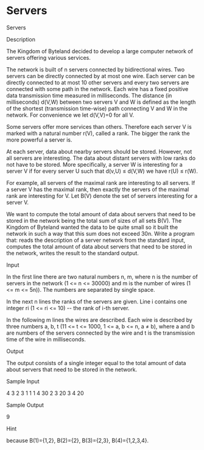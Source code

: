 # Servers

Servers

Description

The Kingdom of Byteland decided to develop a large computer network of servers offering various services.

The network is built of n servers connected by bidirectional wires. Two servers can be directly connected by at most one wire. Each server can be directly connected to at most 10 other servers and every two servers are connected with some path in the network. Each wire has a fixed positive data transmission time measured in milliseconds. The distance (in milliseconds) d(V,W) between two servers V and W is defined as the length of the shortest (transmission time-wise) path connecting V and W in the network. For convenience we let d(V,V)=0 for all V.

Some servers offer more services than others. Therefore each server V is marked with a natural number r(V), called a rank. The bigger the rank the more powerful a server is.

At each server, data about nearby servers should be stored. However, not all servers are interesting. The data about distant servers with low ranks do not have to be stored. More specifically, a server W is interesting for a server V if for every server U such that d(v,U) ≤ d(V,W) we have r(U) ≤ r(W).

For example, all servers of the maximal rank are interesting to all servers. If a server V has the maximal rank, then exactly the servers of the maximal rank are interesting for V. Let B(V) denote the set of servers interesting for a server V.

We want to compute the total amount of data about servers that need to be stored in the network being the total sum of sizes of all sets B(V). The Kingdom of Byteland wanted the data to be quite small so it built the network in such a way that this sum does not exceed 30n.
Write a program that:
reads the description of a server network from the standard input,
computes the total amount of data about servers that need to be stored in the network,
writes the result to the standard output.

Input

In the first line there are two natural numbers n, m, where n is the number of servers in the network (1 <= n <= 30000) and m is the number of wires (1 <= m <= 5n)). The numbers are separated by single space.

In the next n lines the ranks of the servers are given. Line i contains one integer ri (1 <= ri <= 10) -- the rank of i-th server.

In the following m lines the wires are described. Each wire is described by three numbers a, b, t (11 <= t <= 1000, 1 <= a, b <= n, a ≠ b), where a and b are numbers of the servers connected by the wire and t is the transmission time of the wire in milliseconds.

Output

The output consists of a single integer equal to the total amount of data about servers that need to be stored in the network.

Sample Input

4 3
2
3
1
1
1 4 30
2 3 20
3 4 20

Sample Output

9

Hint

because B(1)={1,2}, B(2)={2}, B(3)={2,3}, B(4)={1,2,3,4}.
